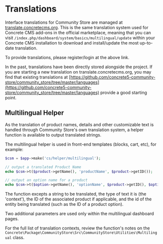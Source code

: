 # Translations

Interface translations for Community Store are managed at [translate.concretecms.org](https://translate.concretecms.org/translate/package/community_store).
This is the same translation system used for Concrete CMS add-ons in the official marketplace, meaning that you can visit `/index.php/dashboard/system/basics/multilingual/update` within your Concrete CMS installation to download and install/update the most up-to-date translation. 

To provide translations, please register/login at the above link.

In the past, translations have been directly stored alongside the project. If you are starting a new translation on translate.concretecms.org, you may find that existing translations at [https://github.com/concrete5-community-store/community_store/tree/master/languages](https://github.com/concrete5-community-store/community_store/tree/master/languages) provide a good starting point.

## Multilingual Helper

As the translation of product names, details and other customizable text is handled through Community Store's own translation system, a helper function is available to output translated strings.

The multilingual helper is used in front-end templates (blocks, cart, etc), for example:

``` php
$csm = $app->make('cs/helper/multilingual');

// output a translated Product Name
echo $csm->t($product->getName(), 'productName', $product->getID());  

// output an option name for a product
echo $csm->t($option->getName(), 'optionName', $product->getID(), $option->getID())
```

The function excepts a string to be translated, the type of text it is (the 'context'), the ID of the associated product if applicable, and the id of the entity being translated (such as the ID of a product option).

Two additional parameters are used only within the multilingual dashboard pages.

For the full list of translation contexts, review the function's notes on the `Concrete\Package\CommunityStore\Src\CommunityStore\Utilities\Multilingual` class.
